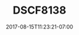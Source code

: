 ---
title: DSCF8138
date: 2017-08-15T11:23:21-07:00
draft: false
location: Neah Bay, WA
img_url: https://d17enza3bfujl8.cloudfront.net/DSCF8138.jpg
original_fn: ""
tags:
- Neah Bay, WA
- Julian
- Olives
- dogs
- camping

---